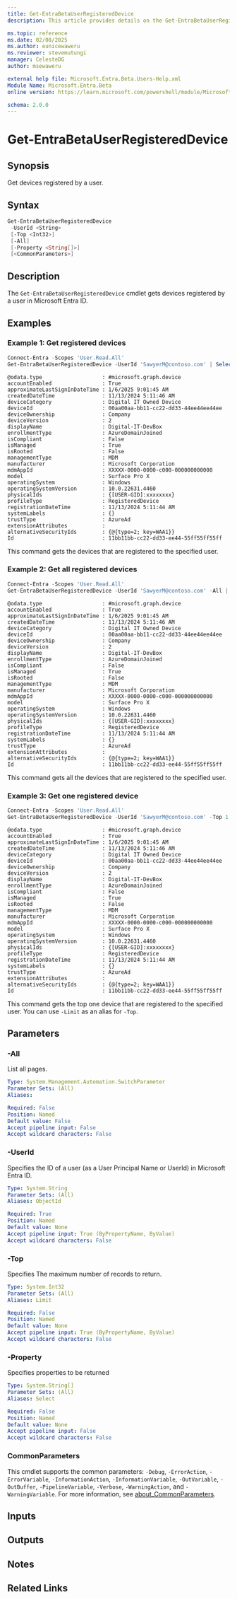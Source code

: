 ```yaml
---
title: Get-EntraBetaUserRegisteredDevice
description: This article provides details on the Get-EntraBetaUserRegisteredDevice command.

ms.topic: reference
ms.date: 02/08/2025
ms.author: eunicewaweru
ms.reviewer: stevemutungi
manager: CelesteDG
author: msewaweru

external help file: Microsoft.Entra.Beta.Users-Help.xml
Module Name: Microsoft.Entra.Beta
online version: https://learn.microsoft.com/powershell/module/Microsoft.Entra.Beta/Get-EntraBetaUserRegisteredDevice

schema: 2.0.0
---
```


# Get-EntraBetaUserRegisteredDevice

## Synopsis

Get devices registered by a user.

## Syntax

```powershell
Get-EntraBetaUserRegisteredDevice
 -UserId <String>
 [-Top <Int32>]
 [-All]
 [-Property <String[]>]
 [<CommonParameters>]
```

## Description

The `Get-EntraBetaUserRegisteredDevice` cmdlet gets devices registered by a user in Microsoft Entra ID.

## Examples

### Example 1: Get registered devices

```Powershell
Connect-Entra -Scopes 'User.Read.All'
Get-EntraBetaUserRegisteredDevice -UserId 'SawyerM@contoso.com' | Select-Object Id -ExpandProperty AdditionalProperties
```

```Output
@odata.type                   : #microsoft.graph.device
accountEnabled                : True
approximateLastSignInDateTime : 1/6/2025 9:01:45 AM
createdDateTime               : 11/13/2024 5:11:46 AM
deviceCategory                : Digital IT Owned Device
deviceId                      : 00aa00aa-bb11-cc22-dd33-44ee44ee44ee
deviceOwnership               : Company
deviceVersion                 : 2
displayName                   : Digital-IT-DevBox
enrollmentType                : AzureDomainJoined
isCompliant                   : False
isManaged                     : True
isRooted                      : False
managementType                : MDM
manufacturer                  : Microsoft Corporation
mdmAppId                      : XXXXX-0000-0000-c000-000000000000
model                         : Surface Pro X
operatingSystem               : Windows
operatingSystemVersion        : 10.0.22631.4460
physicalIds                   : {[USER-GID]:xxxxxxxx}
profileType                   : RegisteredDevice
registrationDateTime          : 11/13/2024 5:11:44 AM
systemLabels                  : {}
trustType                     : AzureAd
extensionAttributes           :
alternativeSecurityIds        : {@{type=2; key=WAA1}}
Id                            : 11bb11bb-cc22-dd33-ee44-55ff55ff55ff
```

This command gets the devices that are registered to the specified user.

### Example 2: Get all registered devices

```Powershell
Connect-Entra -Scopes 'User.Read.All'
Get-EntraBetaUserRegisteredDevice -UserId 'SawyerM@contoso.com' -All | Select-Object Id -ExpandProperty AdditionalProperties
```

```Output
@odata.type                   : #microsoft.graph.device
accountEnabled                : True
approximateLastSignInDateTime : 1/6/2025 9:01:45 AM
createdDateTime               : 11/13/2024 5:11:46 AM
deviceCategory                : Digital IT Owned Device
deviceId                      : 00aa00aa-bb11-cc22-dd33-44ee44ee44ee
deviceOwnership               : Company
deviceVersion                 : 2
displayName                   : Digital-IT-DevBox
enrollmentType                : AzureDomainJoined
isCompliant                   : False
isManaged                     : True
isRooted                      : False
managementType                : MDM
manufacturer                  : Microsoft Corporation
mdmAppId                      : XXXXX-0000-0000-c000-000000000000
model                         : Surface Pro X
operatingSystem               : Windows
operatingSystemVersion        : 10.0.22631.4460
physicalIds                   : {[USER-GID]:xxxxxxxx}
profileType                   : RegisteredDevice
registrationDateTime          : 11/13/2024 5:11:44 AM
systemLabels                  : {}
trustType                     : AzureAd
extensionAttributes           :
alternativeSecurityIds        : {@{type=2; key=WAA1}}
Id                            : 11bb11bb-cc22-dd33-ee44-55ff55ff55ff
```

This command gets all the devices that are registered to the specified user.

### Example 3: Get one registered device

```Powershell
Connect-Entra -Scopes 'User.Read.All'
Get-EntraBetaUserRegisteredDevice -UserId 'SawyerM@contoso.com' -Top 1 | Select-Object Id -ExpandProperty AdditionalProperties
```

```Output
@odata.type                   : #microsoft.graph.device
accountEnabled                : True
approximateLastSignInDateTime : 1/6/2025 9:01:45 AM
createdDateTime               : 11/13/2024 5:11:46 AM
deviceCategory                : Digital IT Owned Device
deviceId                      : 00aa00aa-bb11-cc22-dd33-44ee44ee44ee
deviceOwnership               : Company
deviceVersion                 : 2
displayName                   : Digital-IT-DevBox
enrollmentType                : AzureDomainJoined
isCompliant                   : False
isManaged                     : True
isRooted                      : False
managementType                : MDM
manufacturer                  : Microsoft Corporation
mdmAppId                      : XXXXX-0000-0000-c000-000000000000
model                         : Surface Pro X
operatingSystem               : Windows
operatingSystemVersion        : 10.0.22631.4460
physicalIds                   : {[USER-GID]:xxxxxxxx}
profileType                   : RegisteredDevice
registrationDateTime          : 11/13/2024 5:11:44 AM
systemLabels                  : {}
trustType                     : AzureAd
extensionAttributes           :
alternativeSecurityIds        : {@{type=2; key=WAA1}}
Id                            : 11bb11bb-cc22-dd33-ee44-55ff55ff55ff
```

This command gets the top one device that are registered to the specified user. You can use `-Limit` as an alias for `-Top`.

## Parameters

### -All

List all pages.

```yaml
Type: System.Management.Automation.SwitchParameter
Parameter Sets: (All)
Aliases:

Required: False
Position: Named
Default value: False
Accept pipeline input: False
Accept wildcard characters: False
```

### -UserId

Specifies the ID of a user (as a User Principal Name or UserId) in Microsoft Entra ID.

```yaml
Type: System.String
Parameter Sets: (All)
Aliases: ObjectId

Required: True
Position: Named
Default value: None
Accept pipeline input: True (ByPropertyName, ByValue)
Accept wildcard characters: False
```

### -Top

Specifies The maximum number of records to return.

```yaml
Type: System.Int32
Parameter Sets: (All)
Aliases: Limit

Required: False
Position: Named
Default value: None
Accept pipeline input: True (ByPropertyName, ByValue)
Accept wildcard characters: False
```

### -Property

Specifies properties to be returned

```yaml
Type: System.String[]
Parameter Sets: (All)
Aliases: Select

Required: False
Position: Named
Default value: None
Accept pipeline input: False
Accept wildcard characters: False
```

### CommonParameters

This cmdlet supports the common parameters: `-Debug`, `-ErrorAction`, `-ErrorVariable`, `-InformationAction`, `-InformationVariable`, `-OutVariable`, `-OutBuffer`, `-PipelineVariable`, `-Verbose`, `-WarningAction`, and `-WarningVariable`. For more information, see [about_CommonParameters](https://go.microsoft.com/fwlink/?LinkID=113216).

## Inputs

## Outputs

## Notes

## Related Links
